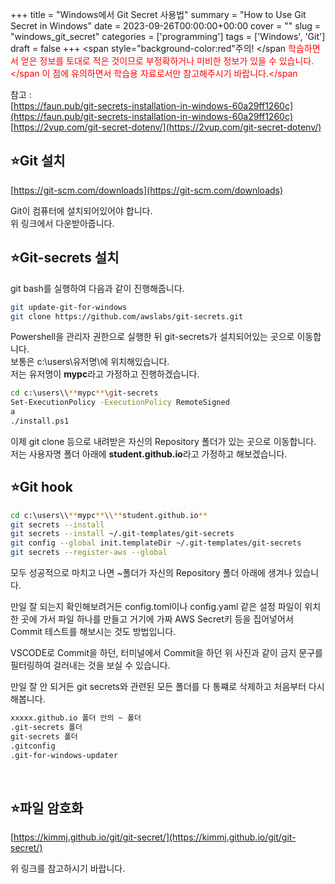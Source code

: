 +++
title = "Windows에서 Git Secret 사용법"
summary = "How to Use Git Secret in Windows"
date = 2023-09-26T00:00:00+00:00
cover = ""
slug = "windows_git_secret"
categories = ['programming']
tags = ['Windows', 'Git']
draft = false
+++
<span style="background-color:red"주의! </span 
<span style="color:red">학습하면서 얻은 정보를 토대로 적은 것이므로 부정확하거나 미비한 정보가 있을 수 있습니다.</span 
<span style="color:red">이 점에 유의하면서 학습용 자료로서만 참고해주시기 바랍니다.</span 

참고 :  
[https://faun.pub/git-secrets-installation-in-windows-60a29ff1260c](https://faun.pub/git-secrets-installation-in-windows-60a29ff1260c)  
[https://2vup.com/git-secret-dotenv/](https://2vup.com/git-secret-dotenv/)
<br>

## ⭐Git 설치

[https://git-scm.com/downloads](https://git-scm.com/downloads) 
 
Git이 컴퓨터에 설치되어있어야 합니다.  
위 링크에서 다운받아줍니다.
<br>

## ⭐Git-secrets 설치

git bash를 실행하여 다음과 같이 진행해줍니다.

```bash
git update-git-for-windows
git clone https://github.com/awslabs/git-secrets.git
```

Powershell을 관리자 권한으로 실행한 뒤 git-secrets가 설치되어있는 곳으로 이동합니다.  
보통은 c:\users\유저명\에 위치해있습니다.  
저는 유저명이 **mypc**라고 가정하고 진행하겠습니다.

```bash
cd c:\users\\**mypc**\git-secrets  
Set-ExecutionPolicy -ExecutionPolicy RemoteSigned  
a    
./install.ps1  
```

이제 git clone 등으로 내려받은 자신의 Repository 폴더가 있는 곳으로 이동합니다.  
저는 사용자명 폴더 아래에 **student.github.io**라고 가정하고 해보겠습니다.
<br>

## ⭐Git hook

```bash
cd c:\users\\**mypc**\\**student.github.io**  
git secrets --install  
git secrets --install ~/.git-templates/git-secrets  
git config --global init.templateDir ~/.git-templates/git-secrets  
git secrets --register-aws --global  
```

모두 성공적으로 마치고 나면 ~폴더가 자신의 Repository 폴더 아래에 생겨나 있습니다.

만일 잘 되는지 확인해보려거든 config.toml이나 config.yaml 같은 설정 파일이 위치한 곳에 가서 파일 하나를 만들고 거기에 가짜 AWS Secret키 등을 집어넣어서 Commit 테스트를 해보시는 것도 방법입니다.

VSCODE로 Commit을 하던, 터미널에서 Commit을 하던 위 사진과 같이 금지 문구를 필터링하여 걸러내는 것을 보실 수 있습니다.

만일 잘 안 되거든 git secrets와 관련된 모든 폴더를 다 통쨰로 삭제하고 처음부터 다시해봅니다.
```bash
xxxxx.github.io 폴더 안의 ~ 폴더  
.git-secrets 폴더  
git-secrets 폴더  
.gitconfig  
.git-for-windows-updater
```
<br>

## ⭐파일 암호화

[https://kimmj.github.io/git/git-secret/](https://kimmj.github.io/git/git-secret/)

위 링크를 참고하시기 바랍니다.